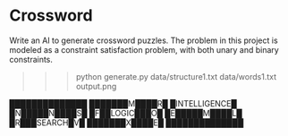 # Crossword

Write an AI to generate crossword puzzles.
The problem in this project is modeled as a constraint satisfaction problem, with both unary and binary constraints.

>>> python generate.py data/structure1.txt data/words1.txt output.png

██████████████
███████M████R█
█INTELLIGENCE█
█N█████N████S█
█F██LOGIC███O█
█E█████M████L█
█R███SEARCH█V█
███████X████E█
██████████████
